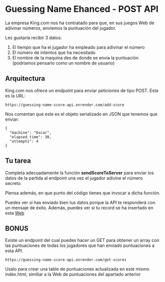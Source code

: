 # Guessing Name Ehanced - POST API

La empresa King.com nos ha contratado para que, en sus juegos Web de adivinar números, enviemos la puntuación del jugador.

Les gustaría recibir 3 datos:

1. El tiempo que ha el jugador ha empleado para adivinar el número
2. El número de intentos que ha necesitado
3. El nombre de la maquina des de donde se envia la puntuación (podríamos pensarlo como un nombre de usuario)

## Arquitectura

King.com nos ofrece un endpoint para enviar peticiones de tipo POST. Esta es la URL:

`https://guessing-name-score-api.onrender.com/add-score`

Nos comentan que este es el objeto serializado en JSON que tenemos que enviar:

```
{
  "machine": "Oscar",
  "elapsed_time": 30,
  "attempts": 4
}
```

## Tu tarea

Completa adecuadamente la función **sendScoreToServer** para enviar los datos de la partida al endpoint una vez el jugador adivine el número secreto.

Piensa además, en que punto del código tienes que invocar a dicha función.

Puedes ver si has enviado bien tus datos porque la API te responderá con un mensaje de éxito. Además, puedes ver si tu record se ha insertado en esta [Web](https://03i74i.csb.app/)

## BONUS

Existe un endpoint del cual puedes hacer un GET para obtener un array con las puntuaciones de todas los jugadores que han enviado puntuaciones a esta API.

`https://guessing-name-score-api.onrender.com/get-scores`

Usalo para crear una table de puntuaciones actualizada en este mismo index.html, similiar a la Web de puntuaciones del apartado anterior
